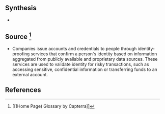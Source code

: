## Synthesis
- 
## Source [^1]
- Companies issue accounts and credentials to people through identity-proofing services that confirm a person's identity based on information aggregated from publicly available and proprietary data sources. These services are used to validate identity for risky transactions, such as accessing sensitive, confidential information or transferring funds to an external account.
## References

[^1]: [[(Home Page) Glossary by Capterra]]